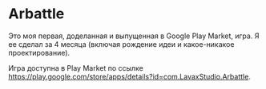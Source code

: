 # Arbattle
Это моя первая, доделанная и выпущенная в Google Play Market, игра. Я ее сделал за 4 месяца (включая рождение идеи и какое-никакое проектирование).

Игра доступна в Play Market по ссылке https://play.google.com/store/apps/details?id=com.LavaxStudio.Arbattle.


